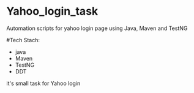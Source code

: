 # Yahoo_login_task
Automation scripts for yahoo login page using Java, Maven and TestNG


#Tech Stach:
- java
- Maven
- TestNG
- DDT

it's small task for Yahoo login
